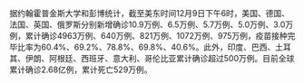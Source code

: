 据约翰霍普金斯大学和彭博统计，截至美东时间12月9日下午6时，美国、德国、法国、英国、俄罗斯分别新增确诊10.9万例、6.5万例、5.7万例、5.0万例、3.0万例，累计确诊4963万例、640万例、821万例、1072万例、975万例，疫苗接种完毕比率为60.4%、69.2%、78.8%、69.8%、40.6%。此外，印度、巴西、土耳其、伊朗、阿根廷、西班牙、意大利、哥伦比亚累计确诊超过500万例。目前全球累计确诊2.68亿例，累计死亡529万例。